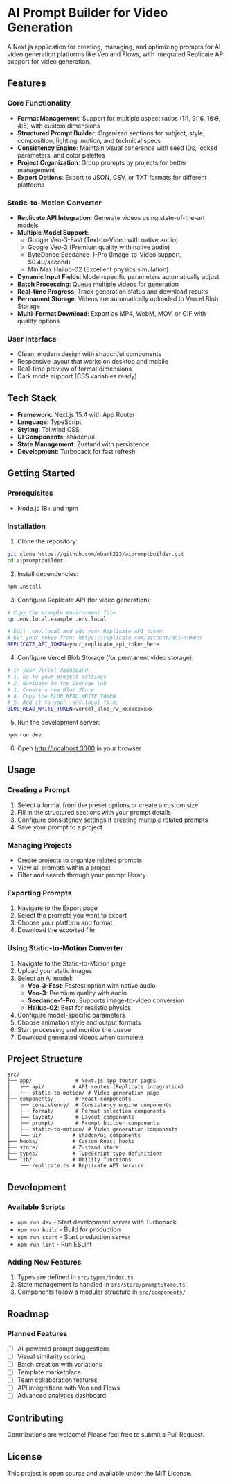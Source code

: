# AI Prompt Builder for Video Generation

A Next.js application for creating, managing, and optimizing prompts for AI video generation platforms like Veo and Flows, with integrated Replicate API support for video generation.

## Features

### Core Functionality
- **Format Management**: Support for multiple aspect ratios (1:1, 9:16, 16:9, 4:5) with custom dimensions
- **Structured Prompt Builder**: Organized sections for subject, style, composition, lighting, motion, and technical specs
- **Consistency Engine**: Maintain visual coherence with seed IDs, locked parameters, and color palettes
- **Project Organization**: Group prompts by projects for better management
- **Export Options**: Export to JSON, CSV, or TXT formats for different platforms

### Static-to-Motion Converter
- **Replicate API Integration**: Generate videos using state-of-the-art models
- **Multiple Model Support**:
  - Google Veo-3-Fast (Text-to-Video with native audio)
  - Google Veo-3 (Premium quality with native audio)
  - ByteDance Seedance-1-Pro (Image-to-Video support, $0.40/second)
  - MiniMax Hailuo-02 (Excellent physics simulation)
- **Dynamic Input Fields**: Model-specific parameters automatically adjust
- **Batch Processing**: Queue multiple videos for generation
- **Real-time Progress**: Track generation status and download results
- **Permanent Storage**: Videos are automatically uploaded to Vercel Blob Storage
- **Multi-Format Download**: Export as MP4, WebM, MOV, or GIF with quality options

### User Interface
- Clean, modern design with shadcn/ui components
- Responsive layout that works on desktop and mobile
- Real-time preview of format dimensions
- Dark mode support (CSS variables ready)

## Tech Stack

- **Framework**: Next.js 15.4 with App Router
- **Language**: TypeScript
- **Styling**: Tailwind CSS
- **UI Components**: shadcn/ui
- **State Management**: Zustand with persistence
- **Development**: Turbopack for fast refresh

## Getting Started

### Prerequisites
- Node.js 18+ and npm

### Installation

1. Clone the repository:
```bash
git clone https://github.com/mbark223/aipromptbuilder.git
cd aipromptbuilder
```

2. Install dependencies:
```bash
npm install
```

3. Configure Replicate API (for video generation):
```bash
# Copy the example environment file
cp .env.local.example .env.local

# Edit .env.local and add your Replicate API token
# Get your token from: https://replicate.com/account/api-tokens
REPLICATE_API_TOKEN=your_replicate_api_token_here
```

4. Configure Vercel Blob Storage (for permanent video storage):
```bash
# In your Vercel dashboard:
# 1. Go to your project settings
# 2. Navigate to the Storage tab
# 3. Create a new Blob Store
# 4. Copy the BLOB_READ_WRITE_TOKEN
# 5. Add it to your .env.local file:
BLOB_READ_WRITE_TOKEN=vercel_blob_rw_xxxxxxxxxx
```

5. Run the development server:
```bash
npm run dev
```

6. Open [http://localhost:3000](http://localhost:3000) in your browser

## Usage

### Creating a Prompt
1. Select a format from the preset options or create a custom size
2. Fill in the structured sections with your prompt details
3. Configure consistency settings if creating multiple related prompts
4. Save your prompt to a project

### Managing Projects
- Create projects to organize related prompts
- View all prompts within a project
- Filter and search through your prompt library

### Exporting Prompts
1. Navigate to the Export page
2. Select the prompts you want to export
3. Choose your platform and format
4. Download the exported file

### Using Static-to-Motion Converter
1. Navigate to the Static-to-Motion page
2. Upload your static images
3. Select an AI model:
   - **Veo-3-Fast**: Fastest option with native audio
   - **Veo-3**: Premium quality with audio
   - **Seedance-1-Pro**: Supports image-to-video conversion
   - **Hailuo-02**: Best for realistic physics
4. Configure model-specific parameters
5. Choose animation style and output formats
6. Start processing and monitor the queue
7. Download generated videos when complete

## Project Structure

```
src/
├── app/              # Next.js app router pages
│   ├── api/         # API routes (Replicate integration)
│   └── static-to-motion/ # Video generation page
├── components/       # React components
│   ├── consistency/  # Consistency engine components
│   ├── format/       # Format selection components
│   ├── layout/       # Layout components
│   ├── prompt/       # Prompt builder components
│   ├── static-to-motion/ # Video generation components
│   └── ui/          # shadcn/ui components
├── hooks/           # Custom React hooks
├── store/           # Zustand store
├── types/           # TypeScript type definitions
└── lib/             # Utility functions
    └── replicate.ts # Replicate API service
```

## Development

### Available Scripts
- `npm run dev` - Start development server with Turbopack
- `npm run build` - Build for production
- `npm run start` - Start production server
- `npm run lint` - Run ESLint

### Adding New Features
1. Types are defined in `src/types/index.ts`
2. State management is handled in `src/store/promptStore.ts`
3. Components follow a modular structure in `src/components/`

## Roadmap

### Planned Features
- [ ] AI-powered prompt suggestions
- [ ] Visual similarity scoring
- [ ] Batch creation with variations
- [ ] Template marketplace
- [ ] Team collaboration features
- [ ] API integrations with Veo and Flows
- [ ] Advanced analytics dashboard

## Contributing

Contributions are welcome! Please feel free to submit a Pull Request.

## License

This project is open source and available under the MIT License.
